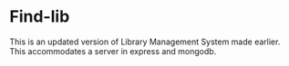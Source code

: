 # Find-lib
This is an updated version of Library Management System made earlier. This accommodates a server in express and mongodb.
